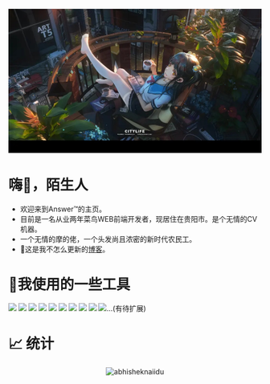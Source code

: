 [![Header](./images/header.jpg)](https://answery.cn)
<!-- [![Top Langs](https://github-readme-stats.vercel.app/api/top-langs/?username=AnswerYYY&theme=vue)](https://github.com/anuraghazra/github-readme-stats)<!--  -->
# 嗨👋，陌生人
* 欢迎来到Answer™的主页。
* 目前是一名从业两年菜鸟WEB前端开发者，现居住在贵阳市。是个无情的CV机器。
* 一个无情的摩的佬，一个头发尚且浓密的新时代农民工。
* 🧐这是我不怎么更新的[博客](https://answery.cn)。

# 🚀我使用的一些工具
![](https://img.shields.io/badge/Editor-VisualStudioCode-informational?style=flat&logo=VisualStudioCode&logoColor=white&color=2bbc8a)
![](https://img.shields.io/badge/Code-Html-informational?style=flat&logo=HTML5&logoColor=white&color=2bbc8a)
![](https://img.shields.io/badge/Code-JavaScript-informational?style=flat&logo=JavaScript&logoColor=white&color=2bbc8a)
![](https://img.shields.io/badge/Code-Css-informational?style=flat&logo=CSS3&logoColor=white&color=2bbc8a)
![](https://img.shields.io/badge/Code-UniApp-informational?style=flat&logo=Unilever&logoColor=white&color=2bbc8a)
![](https://img.shields.io/badge/Code-Vue-informational?style=flat&logo=Vue.js&logoColor=white&color=2bbc8a)
![](https://img.shields.io/badge/Tools-Pinia-informational?style=flat&logo=Vue.js&logoColor=white&color=2bbc8a)
![](https://img.shields.io/badge/Tools-Vuex-informational?style=flat&logo=Vue.js&logoColor=white&color=2bbc8a)
![](https://img.shields.io/badge/Tools-VueRouter-informational?style=flat&logo=Vue.js&logoColor=white&color=2bbc8a)
![](https://img.shields.io/badge/Tools-TypeScript-informational?style=flat&logo=TypeScript&logoColor=white&color=2bbc8a)...(有待扩展)
# 📈 统计
<p align="center"> 
<img src="https://github-readme-stats.vercel.app/api?username=AnswerYYY&show_icons=true&theme=vue" alt="abhisheknaiidu" />
</p>